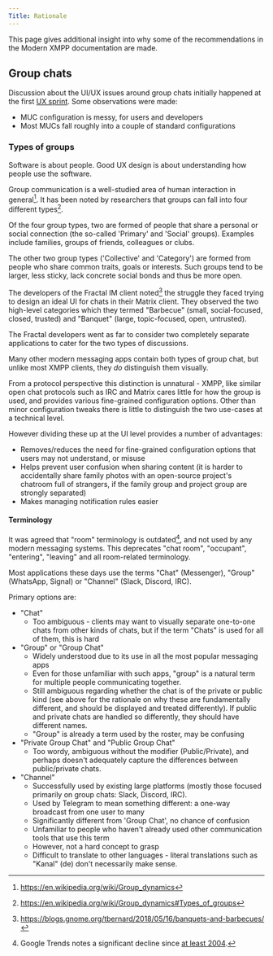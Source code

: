 ```yaml
---
Title: Rationale
---
```


This page gives additional insight into why some of the recommendations
in the Modern XMPP documentation are made.

## Group chats

Discussion about the UI/UX issues around group chats initially happened
at the first [UX sprint](meetings/2019-01-brussels.md). Some observations
were made:

* MUC configuration is messy, for users and developers
* Most MUCs fall roughly into a couple of standard configurations

### Types of groups

Software is about people. Good UX design is about understanding how
people use the software.

Group communication is a well-studied area of human interaction in
general[^wp-group-dynamics]. It has been noted by researchers that
groups can fall into four different types[^wp-group-types].

Of the four group types, two are formed of people that share a personal
or social connection (the so-called 'Primary' and 'Social' groups). Examples
include families, groups of friends, colleagues or clubs.

The other two group types ('Collective' and 'Category') are formed from
people who share common traits, goals or interests. Such groups tend
to be larger, less sticky, lack concrete social bonds and thus be more
open.

The developers of the Fractal IM client noted[^banquets-bbqs] the struggle
they faced trying to design an ideal UI for chats in their Matrix client.
They observed the two high-level categories which they termed "Barbecue"
(small, social-focused, closed, trusted) and "Banquet" (large,
topic-focused, open, untrusted).

The Fractal developers went as far to consider two completely separate
applications to cater for the two types of discussions.

Many other modern messaging apps contain both types of group chat, but
unlike most XMPP clients, they *do* distinguish them visually.

From a protocol perspective this distinction is unnatural - XMPP, like
similar open chat protocols such as IRC and Matrix cares little for how
the group is used, and provides various fine-grained configuration options.
Other than minor configuration tweaks there is little to distinguish the
two use-cases at a technical level.

However dividing these up at the UI level provides a number of advantages:

* Removes/reduces the need for fine-grained configuration options that users
    may not understand, or misuse
* Helps prevent user confusion when sharing content (it is harder to
    accidentally share family photos with an open-source project's chatroom
    full of strangers, if the family group and project group are strongly
    separated)
* Makes managing notification rules easier

#### Terminology

It was agreed that "room" terminology is outdated[^trend-chat-room], and not used by
any modern messaging systems. This deprecates "chat room", "occupant", "entering",
"leaving" and all room-related terminology.

Most applications these days use the terms "Chat" (Messenger), "Group" (WhatsApp, Signal)
or "Channel" (Slack, Discord, IRC).

Primary options are:

- "Chat"
    - Too ambiguous - clients may want to visually separate one-to-one chats
      from other kinds of chats, but if the term "Chats" is used for all of them,
      this is hard
- "Group" or "Group Chat"
    - Widely understood due to its use in all the most popular messaging apps
    - Even for those unfamiliar with such apps, "group" is a natural term for
      multiple people communicating together.
    - Still ambiguous regarding whether the chat is of the private or public kind
      (see above for the rationale on why these are fundamentally different, and should
      be displayed and treated differently). If public and private chats are handled
      so differently, they should have different names.
    - "Group" is already a term used by the roster, may be confusing
- "Private Group Chat" and "Public Group Chat"
    - Too wordy, ambiguous without the modifier (Public/Private), and perhaps doesn't
    adequately capture the differences between public/private chats.
- "Channel"
    - Successfully used by existing large platforms (mostly those focused primarily on
      group chats: Slack, Discord, IRC).
    - Used by Telegram to mean something different: a one-way broadcast from one user to many
    - Significantly different from 'Group Chat', no chance of confusion
    - Unfamiliar to people who haven't already used other communication tools that use
      this term
    - However, not a hard concept to grasp
    - Difficult to translate to other languages - literal translations such as "Kanal" (de)
      don't necessarily make sense.

<!-- Footnotes -->

[^wp-group-dynamics]: https://en.wikipedia.org/wiki/Group_dynamics
[^wp-group-types]: https://en.wikipedia.org/wiki/Group_dynamics#Types_of_groups
[^banquets-bbqs]: https://blogs.gnome.org/tbernard/2018/05/16/banquets-and-barbecues/
[^trend-chat-room]: Google Trends notes a significant decline since
    [at least 2004](https://trends.google.com/trends/explore?date=all&q=chat%20room).

